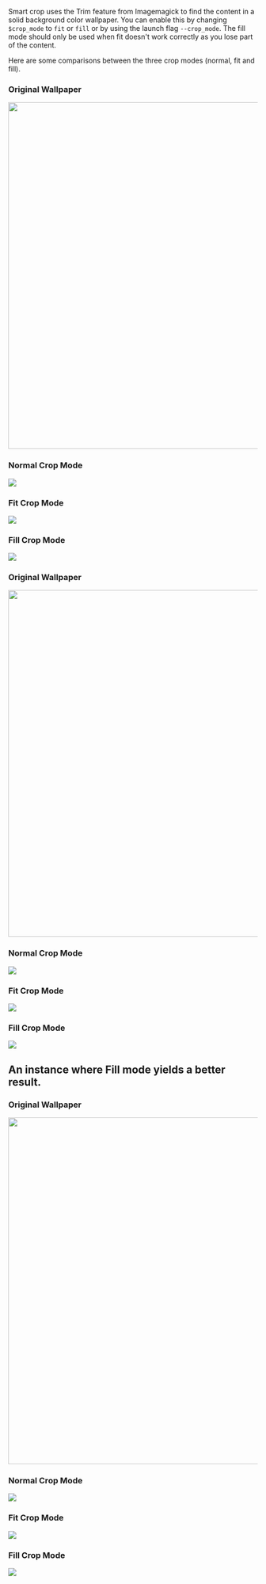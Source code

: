 Smart crop uses the Trim feature from Imagemagick to find the content in a solid background color wallpaper. You can enable this by changing ```$crop_mode``` to ```fit``` or ```fill``` or by using the launch flag ```--crop_mode```. The fill mode should only be used when fit doesn't work correctly as you lose part of the content.

Here are some comparisons between the three crop modes (normal, fit and fill).

### Original Wallpaper
<img src="http://i.imgur.com/yKVtg6e.png" width="700">

### Normal Crop Mode
![](http://i.imgur.com/ueTXlNp.png)

### Fit Crop Mode
![](http://i.imgur.com/KQ27lM7.png)

### Fill Crop Mode
![](http://i.imgur.com/uSssJTz.png)


### Original Wallpaper
<img src="http://i.imgur.com/hfNjAKz.png" width="700">

### Normal Crop Mode
![](http://i.imgur.com/Lq8HwJN.png)

### Fit Crop Mode
![](http://i.imgur.com/4eJOQsI.png)

### Fill Crop Mode
![](http://i.imgur.com/2u5uywi.png)


## An instance where Fill mode yields a better result.


### Original Wallpaper
<img src="http://i.imgur.com/8OWJfWD.png" width="700">

### Normal Crop Mode
![](http://i.imgur.com/W4cliWN.png)

### Fit Crop Mode
![](http://i.imgur.com/FugyUTd.png)

### Fill Crop Mode
![](http://i.imgur.com/vJgRret.png)

